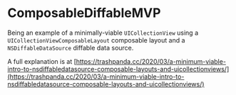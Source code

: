 # ComposableDiffableMVP

Being an example of a minimally-viable `UICollectionView` using a `UICollectionViewComposableLayout` composable layout and a `NSDiffableDataSource` diffable data source.

A full explanation is at [https://trashpanda.cc/2020/03/a-minimum-viable-intro-to-nsdiffabledatasource-composable-layouts-and-uicollectionviews/](https://trashpanda.cc/2020/03/a-minimum-viable-intro-to-nsdiffabledatasource-composable-layouts-and-uicollectionviews/)
